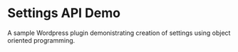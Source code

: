 # Settings API Demo
A sample Wordpress plugin demonistrating creation of settings using object oriented programming.
